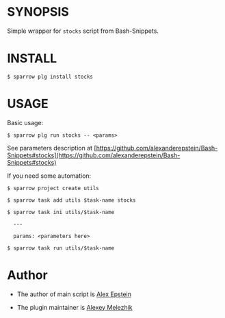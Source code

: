 # SYNOPSIS

Simple wrapper for `stocks` script from Bash-Snippets.


# INSTALL

    $ sparrow plg install stocks

# USAGE

Basic usage:

    $ sparrow plg run stocks -- <params>

See parameters description at [https://github.com/alexanderepstein/Bash-Snippets#stocks](https://github.com/alexanderepstein/Bash-Snippets#stocks)

If you need some automation:

    $ sparrow project create utils

    $ sparrow task add utils $task-name stocks

    $ sparrow task ini utils/$task-name

      ---

      params: <parameters here>

    $ sparrow task run utils/$task-name

# Author

* The author of main script is [Alex Epstein](https://github.com/alexanderepstein)

* The plugin maintainer is [Alexey Melezhik](https://github.com/melezhik/)



